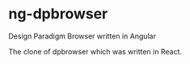 # ng-dpbrowser
Design Paradigm Browser written in Angular

The clone of dpbrowser which was written in React.
